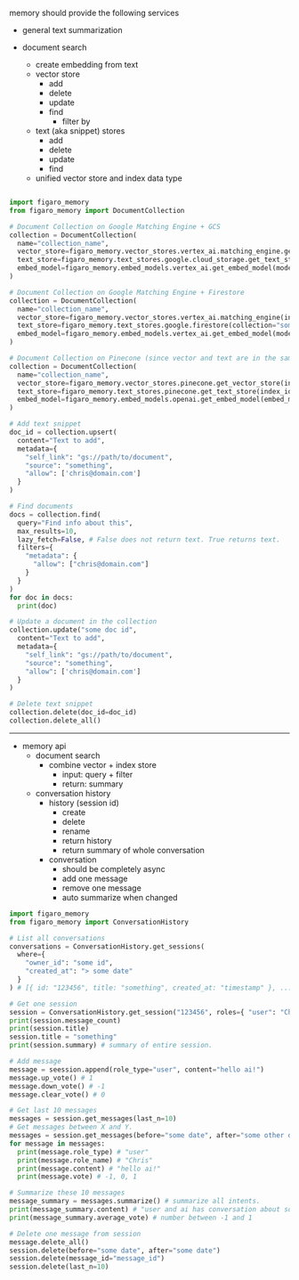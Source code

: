 memory should provide the following services

- general text summarization

- document search
  - create embedding from text
  - vector store
    - add
    - delete
    - update
    - find
      - filter by
  - text (aka snippet) stores
    - add
    - delete
    - update
    - find
  - unified vector store and index data type

```py

import figaro_memory
from figaro_memory import DocumentCollection

# Document Collection on Google Matching Engine + GCS
collection = DocumentCollection(
  name="collection_name",
  vector_store=figaro_memory.vector_stores.vertex_ai.matching_engine.get_vector_store(index_id="someID"),
  text_store=figaro_memory.text_stores.google.cloud_storage.get_text_store(bucket="gs://bucket_name"),
  embed_model=figaro_memory.embed_models.vertex_ai.get_embed_model(model="textembedding-gecko@001")
)

# Document Collection on Google Matching Engine + Firestore
collection = DocumentCollection(
  name="collection_name",
  vector_store=figaro_memory.vector_stores.vertex_ai.matching_engine(index_id="some-index"),
  text_store=figaro_memory.text_stores.google.firestore(collection="some-collection-name"),
  embed_model=figaro_memory.embed_models.vertex_ai.get_embed_model(model="textembedding-gecko@001")
)

# Document Collection on Pinecone (since vector and text are in the same database)
collection = DocumentCollection(
  name="collection_name",
  vector_store=figaro_memory.vector_stores.pinecone.get_vector_store(index_id="someID"),
  text_store=figaro_memory.text_stores.pinecone.get_text_store(index_id="someID"),
  embed_model=figaro_memory.embed_models.openai.get_embed_model(embed_model="text-embedding-ada-002")
)

# Add text snippet
doc_id = collection.upsert(
  content="Text to add",
  metadata={
    "self_link": "gs://path/to/document",
    "source": "something",
    "allow": ['chris@domain.com']
  }
)

# Find documents
docs = collection.find(
  query="Find info about this",
  max_results=10,
  lazy_fetch=False, # False does not return text. True returns text.
  filters={
    "metadata": {
      "allow": ["chris@domain.com"]
    }
  }
)
for doc in docs:
  print(doc)

# Update a document in the collection
collection.update("some doc id",
  content="Text to add",
  metadata={
    "self_link": "gs://path/to/document",
    "source": "something",
    "allow": ['chris@domain.com']
  }
)

# Delete text snippet
collection.delete(doc_id=doc_id)
collection.delete_all()
```

-----------------------------------------------------------------------------

- memory api
  - document search
    - combine vector + index store
      - input: query + filter
      - return: summary
  - conversation history
    - history (session id)
      - create
      - delete
      - rename
      - return history
      - return summary of whole conversation
    - conversation
      - should be completely async
      - add one message
      - remove one message
      - auto summarize when changed

```py
import figaro_memory
from figaro_memory import ConversationHistory

# List all conversations
conversations = ConversationHistory.get_sessions(
  where={
    "owner_id": "some id",
    "created_at": "> some date"
  }
) # [{ id: "123456", title: "something", created_at: "timestamp" }, ...]

# Get one session
session = ConversationHistory.get_session("123456", roles={ "user": "Chris", "ai": "AI" })
print(session.message_count)
print(session.title)
session.title = "something"
print(session.summary) # summary of entire session.

# Add message
message = seession.append(role_type="user", content="hello ai!")
message.up_vote() # 1
message.down_vote() # -1
message.clear_vote() # 0

# Get last 10 messages
messages = session.get_messages(last_n=10)
# Get messages between X and Y.
messages = session.get_messages(before="some date", after="some other date")
for message in messages:
  print(message.role_type) # "user"
  print(message.role_name) # "Chris"
  print(message.content) # "hello ai!"
  print(message.vote) # -1, 0, 1

# Summarize these 10 messages
message_summary = messages.summarize() # summarize all intents.
print(message_summary.content) # "user and ai has conversation about something"
print(message_summary.average_vote) # number between -1 and 1

# Delete one message from session
message.delete_all()
session.delete(before="some date", after="some date")
session.delete(message_id="message_id")
session.delete(last_n=10)
```